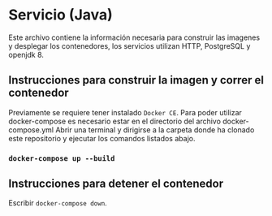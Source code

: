 # Servicio (Java)

Este archivo contiene la información necesaria para construir las imagenes y desplegar los contenedores, los servicios utilizan HTTP, PostgreSQL y openjdk 8.


## Instrucciones para construir la imagen y correr el contenedor

Previamente se requiere tener instalado `Docker CE`. Para poder utilizar docker-compose es necesario estar en el directorio del archivo docker-compose.yml
Abrir una terminal y dirigirse a la carpeta donde ha clonado este repositorio y ejecutar los comandos listados abajo.

### `docker-compose up --build`

## Instrucciones para detener el contenedor

Escribir  `docker-compose down`.
